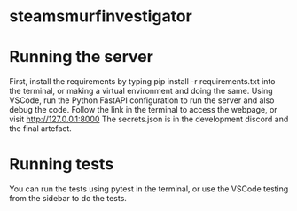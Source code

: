 # steamsmurfinvestigator

# Running the server
First, install the requirements by typing pip install -r requirements.txt into the terminal, or making a virtual environment and doing the same.
Using VSCode, run the Python FastAPI configuration to run the server and also debug the code. Follow the link in the terminal to access the webpage, or visit http://127.0.0.1:8000
The secrets.json is in the development discord and the final artefact.

# Running tests
You can run the tests using pytest in the terminal, or use the VSCode testing from the sidebar to do the tests.
